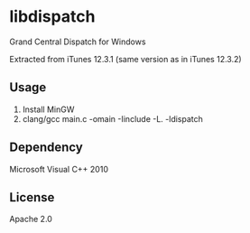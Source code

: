 libdispatch
===========
Grand Central Dispatch for Windows

Extracted from iTunes 12.3.1 (same version as in iTunes 12.3.2)

Usage
-----
1. Install MinGW
2. clang/gcc main.c -omain -Iinclude -L. -ldispatch

Dependency
----------
Microsoft Visual C++ 2010

License
-------
Apache 2.0
